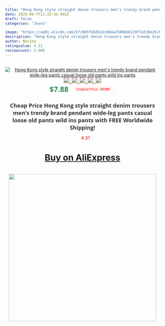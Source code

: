 ```yaml
---
title: "Hong Kong style straight denim trousers men's trendy brand pendant wide-leg pants casual loose old pants wild ins pants"
date: 2020-09-7T11:33:36.892Z
draft: false
categories: "Jeans"

image: "https://ae01.alicdn.com/kf/H85fb8db16cb64a25866bb129f7a530e2h/Hong-Kong-style-straight-denim-trousers-men-s-trendy-brand-pendant-wide-leg-pants-casual-loose.jpg"
description: "Hong Kong style straight denim trousers men's trendy brand pendant wide-leg pants casual loose old pants wild ins pants"
author: Marsha
ratingvalue: 4.31
reviewcount: 2.000
---
```

<br>
<div style="text-align: center;">
<a href="https://s.click.aliexpress.com/e/_AfxPzL" target="_blank" rel="nofollow noopener noreferrer"><img alt="Hong Kong style straight denim trousers men's trendy brand pendant wide-leg pants casual loose old pants wild ins pants" class="magnifier-image" src="https://ae01.alicdn.com/kf/H85fb8db16cb64a25866bb129f7a530e2h/Hong-Kong-style-straight-denim-trousers-men-s-trendy-brand-pendant-wide-leg-pants-casual-loose.jpg_640x640.jpg">
<br>
<img style="border:1px solid salmon" src="https://ae01.alicdn.com/kf/H85fb8db16cb64a25866bb129f7a530e2h/Hong-Kong-style-straight-denim-trousers-men-s-trendy-brand-pendant-wide-leg-pants-casual-loose.jpg_120x120.jpg">&nbsp;&nbsp;<img style="border:1px solid salmon" src="https://ae01.alicdn.com/kf/Hcf55408ee4d04e2794a847e8a0c9d212z/Hong-Kong-style-straight-denim-trousers-men-s-trendy-brand-pendant-wide-leg-pants-casual-loose.jpg_120x120.jpg">&nbsp;&nbsp;<img style="border:1px solid salmon" src="https://ae01.alicdn.com/kf/Hd55ff564024e42a893209daa0e7cbfddV/Hong-Kong-style-straight-denim-trousers-men-s-trendy-brand-pendant-wide-leg-pants-casual-loose.jpg_120x120.jpg">&nbsp;&nbsp;<img style="border:1px solid salmon" src="https://ae01.alicdn.com/kf/H6ffd5d7bb26e4db69549a0bc1d674cb1m/Hong-Kong-style-straight-denim-trousers-men-s-trendy-brand-pendant-wide-leg-pants-casual-loose.jpg_120x120.jpg">&nbsp;&nbsp;<img style="border:1px solid salmon" src="https://ae01.alicdn.com/kf/Hf1bddb7e535d45efbdfd1e3d70776db9i/Hong-Kong-style-straight-denim-trousers-men-s-trendy-brand-pendant-wide-leg-pants-casual-loose.jpg_120x120.jpg"></a></div><br0>
<div style="text-align: center;"><span style="background-color: white; border: 0px; box-sizing: border-box; color: seagreen; display: inline-block; font-family: &quot;open sans&quot; , &quot;arial&quot; , &quot;helvetica&quot; , sans-serif , &quot;heiti&quot;; font-size: 24px; font-stretch: inherit; font-weight: 700; line-height: inherit; margin: 0px 10px 0px 0px; padding: 0px; vertical-align: middle;">$7.88 </span>
<span style="background: rgb(255 , 241 , 241); border-radius: 3px; border: 0px; box-sizing: border-box; color: #ff4747; display: inline-block; font-family: inherit; font-size: 12px; font-stretch: inherit; font-style: inherit; font-variant: inherit; font-weight: 600; line-height: inherit; margin: 0px; padding: 2px 5px; transform: scale(0.9); vertical-align: middle;">Original Price : <b style="text-decoration: line-through;">$7.88 </b> &nbsp;&nbsp;</span></div>
<h1 style="color: #333333; display: inline-block; font-family: &quot;open sans&quot; , &quot;arial&quot; , &quot;helvetica&quot; , sans-serif , &quot;heiti&quot;; font-size: 18px; font-stretch: inherit; font-weight: 700; text-align: center;">Cheap Price Hong Kong style straight denim trousers men's trendy brand pendant wide-leg pants casual loose old pants wild ins pants with FREE Worldwide Shipping!</h1>
<div style="color: #ff4747; text-align: center;">
<img src="https://4.bp.blogspot.com/-M0ZcTcb-5uY/XleCXlxnR4I/AAAAAAAAAEc/OrjgMkXV1oMQFaCRZj5HQwOCBcu3w1FegCPcBGAYYCw/s1600/star.png" style="height: 15px;">&nbsp;<b>4.31</b></div>
<div class="button_cont" align="center"><a class="buynow_a" href="https://s.click.aliexpress.com/e/_AfxPzL" target="_blank" rel="nofollow noopener noreferrer"><H1>Buy on AliExpress</H1></a></div><br>
<div class="separator" style="clear: both; text-align: center;">
<img src="https://lh3.googleusercontent.com/-pTy5HemUv9M/XlePHvY0dAI/AAAAAAAAAE4/0nX5iRUoIWY8eMW9Dpxeirr157OZliDIgCLcBGAsYHQ/s1600/badge.gif" width="480">
</div>

